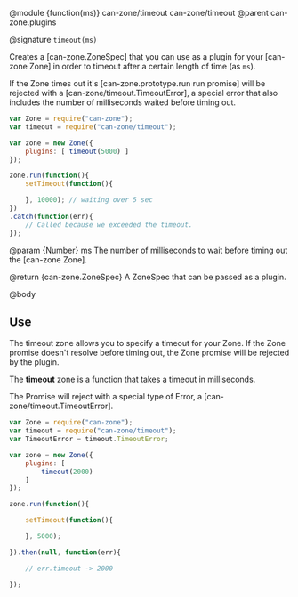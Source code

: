 @module {function(ms)} can-zone/timeout can-zone/timeout
@parent can-zone.plugins

@signature `timeout(ms)`

Creates a [can-zone.ZoneSpec] that you can use as a plugin for your [can-zone Zone] in order to timeout after a certain length of time (as `ms`).

If the Zone times out it's [can-zone.prototype.run run promise] will be rejected with a [can-zone/timeout.TimeoutError], a special error that also includes the number of milliseconds waited before timing out.

```js
var Zone = require("can-zone");
var timeout = require("can-zone/timeout");

var zone = new Zone({
	plugins: [ timeout(5000) ]
});

zone.run(function(){
	setTimeout(function(){

	}, 10000); // waiting over 5 sec
})
.catch(function(err){
	// Called because we exceeded the timeout.
});
```

@param {Number} ms The number of milliseconds to wait before timing out the [can-zone Zone].

@return {can-zone.ZoneSpec} A ZoneSpec that can be passed as a plugin.

@body

## Use

The timeout zone allows you to specify a timeout for your Zone. If the Zone promise doesn't resolve before timing out, the Zone promise will be rejected by the plugin.

The **timeout** zone is a function that takes a timeout in milliseconds.

The Promise will reject with a special type of Error, a [can-zone/timeout.TimeoutError].

```js
var Zone = require("can-zone");
var timeout = require("can-zone/timeout");
var TimeoutError = timeout.TimeoutError;

var zone = new Zone({
	plugins: [
		timeout(2000)
	]
});

zone.run(function(){

	setTimeout(function(){

	}, 5000);

}).then(null, function(err){

	// err.timeout -> 2000

});
```

